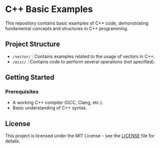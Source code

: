 # C++ Basic Examples

This repository contains basic examples of C++ code, demonstrating fundamental concepts and structures in C++ programming.

## Project Structure

- `/vector/` : Contains examples related to the usage of vectors in C++.
- `/misc/` : Contains code to perform several operations (not specified).

## Getting Started

### Prerequisites

- A working C++ compiler (GCC, Clang, etc.).
- Basic understanding of C++ syntax.

## License

This project is licensed under the MIT License - see the [LICENSE](LICENSE) file for details.
